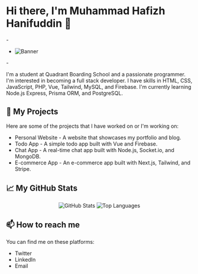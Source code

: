 # Hi there, I'm Muhammad Hafizh Hanifuddin 👋

-<p align="center">
-  <img src="https://github.com/hapishanipudin/hapishanipudin/blob/main/banner.png" alt="Banner">
-</p>

I'm a student at Quadrant Boarding School and a passionate programmer. I'm interested in becoming a full stack developer. I have skills in HTML, CSS, JavaScript, PHP, Vue, Tailwind, MySQL, and Firebase. I'm currently learning Node.js Express, Prisma ORM, and PostgreSQL.

## 🚀 My Projects

Here are some of the projects that I have worked on or I'm working on:

- Personal Website - A website that showcases my portfolio and blog.
- Todo App - A simple todo app built with Vue and Firebase.
- Chat App - A real-time chat app built with Node.js, Socket.io, and MongoDB.
- E-commerce App - An e-commerce app built with Next.js, Tailwind, and Stripe.

## 📈 My GitHub Stats

<p align="center">
  <img src="https://github-readme-stats.vercel.app/api?username=hapishanipudin&show_icons=true&include_all_commits=true&rank_icon=github&theme=dark" alt="GitHub Stats">
  <img src="https://github-readme-stats.vercel.app/api/top-langs/?username=hapishanipudin&layout=compact&theme=dark" alt="Top Languages">
</p>

## 📫 How to reach me

You can find me on these platforms:

- Twitter
- LinkedIn
- Email
